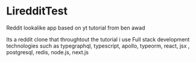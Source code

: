 # LiredditTest
Reddit lookalike app based on yt tutorial from ben awad

Its a reddit clone that throughtout the tutorial i use Full stack development technologies such as typegraphql, typescript, apollo, typeorm, react, jsx , postgresql, redis, node.js, next.js
